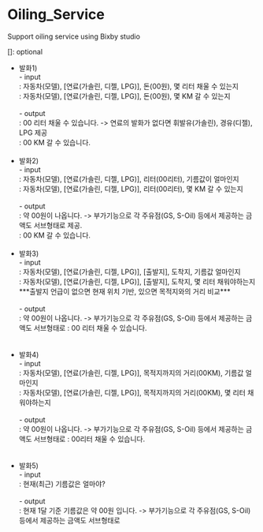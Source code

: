 # Oiling_Service
Support oiling service using Bixby studio

[]: optional

<ul>
       <li>발화1) </br>
              - input<br>
              : 자동차(모델), [연료(가솔린, 디젤, LPG)], 돈(00원), 몇 리터 채울 수 있는지 </br>
              : 자동차(모델), [연료(가솔린, 디젤, LPG)], 돈(00원), 몇 KM 갈 수 있는지</br></br>
              - output<br>
              : 00 리터 채울 수 있습니다. -> 연료의 발화가 없다면 휘발유(가솔린), 경유(디젤), LPG 제공 <br>
              : 00 KM 갈 수 있습니다.<br>
       </li>
       </br>
       <li>발화2) </br>
              - input<br>
              : 자동차(모델), [연료(가솔린, 디젤, LPG)], 리터(00리터), 기름값이 얼마인지 </br>
              : 자동차(모델), [연료(가솔린, 디젤, LPG)], 리터(00리터), 몇 KM 갈 수 있는지</br></br>
              - output<br>
              : 약 00원이 나옵니다. -> 부가기능으로 각 주유점(GS, S-Oil) 등에서 제공하는 금액도 서브형태로 제공. <br>
              : 00 KM 갈 수 있습니다.
       </li>
       <br>
       <li>발화3)</br>
              - input<br>
              : 자동차(모델), [연료(가솔린, 디젤, LPG)], [출발지], 도착지, 기름값 얼마인지</br>
              : 자동차(모델), [연료(가솔린, 디젤, LPG)], [출발지], 도착지, 몇 리터 채워야하는지</br>
              ***출발지 언급이 없으면 현재 위치 기반, 있으면 목적지와의 거리 비교***       
              </br></br>
              - output<br>
              : 약 00원이 나옵니다. -> 부가기능으로 각 주유점(GS, S-Oil) 등에서 제공하는 금액도 서브형태로
              : 00 리터 채울 수 있습니다.
       </li>
       </br></br>
       <li>발화4) </br>
              - input<br>
              : 자동차(모델), [연료(가솔린, 디젤, LPG)], 목적지까지의 거리(00KM), 기름값 얼마인지</br>
              : 자동차(모델), [연료(가솔린, 디젤, LPG)], 목적지까지의 거리(00KM), 몇 리터 채워야하는지</br></br>
              - output<br>
              : 약 00원이 나옵니다. -> 부가기능으로 각 주유점(GS, S-Oil) 등에서 제공하는 금액도 서브형태로
              : 00리터 채울 수 있습니다.
       </li>
       </br></br>
       <li>발화5) </br>
               - input<br>
               : 현재(최근) 기름값은 얼마야?</br></br>
               - output<br>
               : 현재 1달 기준 기름값은 약 00원 입니다. -> 부가기능으로 각 주유점(GS, S-Oil) 등에서 제공하는 금액도 서브형태로
       </li>
</ul>
